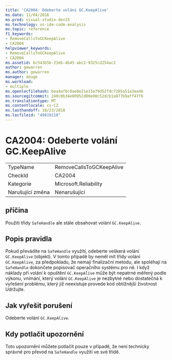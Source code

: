 ```yaml
---
title: 'CA2004: Odeberte volání GC.KeepAlive'
ms.date: 11/04/2016
ms.prod: visual-studio-dev15
ms.technology: vs-ide-code-analysis
ms.topic: reference
f1_keywords:
- RemoveCallsToGCKeepAlive
- CA2004
helpviewer_keywords:
- RemoveCallsToGCKeepAlive
- CA2004
ms.assetid: bc543b5b-23eb-4b45-abc2-9325cd254ac2
author: gewarren
ms.author: gewarren
manager: douge
ms.workload:
- multiple
ms.openlocfilehash: bea4af6c0ae0e21e15a79d52f4c7205a51a3ea46
ms.sourcegitcommit: 240c8b34e80952d00e90c52dcb1a077b9aff47f6
ms.translationtype: MT
ms.contentlocale: cs-CZ
ms.lasthandoff: 10/23/2018
ms.locfileid: "49819118"
---
```

# <a name="ca2004-remove-calls-to-gckeepalive"></a>CA2004: Odeberte volání GC.KeepAlive

|||
|-|-|
|TypeName|RemoveCallsToGCKeepAlive|
|CheckId|CA2004|
|Kategorie|Microsoft.Reliability|
|Narušující změna|Nenarušující|

## <a name="cause"></a>příčina
 Použití třídy `SafeHandle` ale stále obsahovat volání `GC.KeepAlive`.

## <a name="rule-description"></a>Popis pravidla
 Pokud převádíte na `SafeHandle` využití, odeberte veškerá volání `GC.KeepAlive` (objekt). V tomto případě by neměl mít třídy volání `GC.KeepAlive`, za předpokladu, že nemají finalizační metodu, ale spoléhají na `SafeHandle` dokončete popisovač operačního systému pro ně.  I když náklady při volání k opuštění `GC.KeepAlive` může být nepatrné měřený podle výkonu, vnímání, který volání `GC.KeepAlive` je nezbytné nebo dostatečná k vyřešení problému, který již neexistuje provede kód obtížnější životnost Udržujte.

## <a name="how-to-fix-violations"></a>Jak vyřešit porušení
 Odeberte volání `GC.KeepAlive`.

## <a name="when-to-suppress-warnings"></a>Kdy potlačit upozornění
 Toto upozornění můžete potlačit pouze v případě, že není technicky správné pro převod na `SafeHandle` využití ve své třídě.